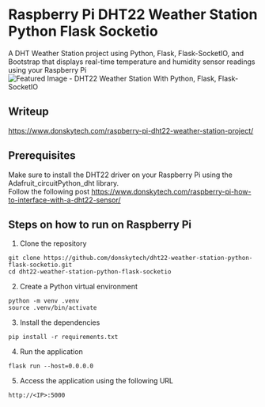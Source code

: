 # Raspberry Pi DHT22 Weather Station Python Flask Socketio  
A DHT Weather Station project using Python, Flask, Flask-SocketIO, and Bootstrap that displays real-time temperature and humidity sensor readings using your Raspberry Pi
![Featured Image - DHT22 Weather Station With Python, Flask, Flask-SocketIO](https://user-images.githubusercontent.com/69466026/236615315-5a7bba1c-9712-48bd-8718-29039850d655.jpg)  
  
## Writeup
https://www.donskytech.com/raspberry-pi-dht22-weather-station-project/

## Prerequisites
Make sure to install the DHT22 driver on your Raspberry Pi using the Adafruit_circuitPython_dht library.   
Follow the following post https://www.donskytech.com/raspberry-pi-how-to-interface-with-a-dht22-sensor/
  
## Steps on how to run on Raspberry Pi
1. Clone the repository
```
git clone https://github.com/donskytech/dht22-weather-station-python-flask-socketio.git
cd dht22-weather-station-python-flask-socketio
```
2. Create a Python virtual environment
```
python -m venv .venv
source .venv/bin/activate
```
3. Install the dependencies
```
pip install -r requirements.txt
```

4. Run the application
```
flask run --host=0.0.0.0
```
5. Access the application using the following URL
```
http://<IP>:5000
```
